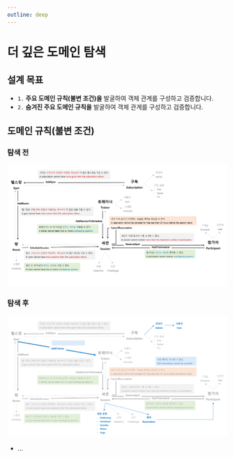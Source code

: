 ```yaml
---
outline: deep
---
```


# 더 깊은 도메인 탐색

## 설계 목표
- `1.` **주요 도메인 규칙(불변 조건)을** 발굴하여 객체 관계를 구성하고 검증합니다.
- `2.` **숨겨진 주요 도메인 규칙을** 발굴하여 객체 관계를 구성하고 검증합니다.

## 도메인 규칙(불변 조건)
### 탐색 전
![](./../milestone01-domain-exploration/.images/DomainExploration.png)

### 탐색 후
![](./.images/DeeperDomainExploration-Compared.png)

- ...